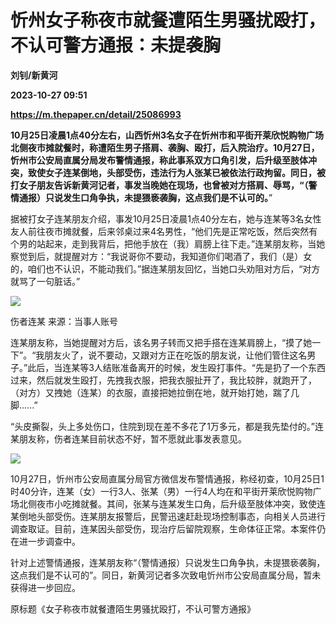 # 忻州女子称夜市就餐遭陌生男骚扰殴打，不认可警方通报：未提袭胸
**刘钊/新黄河**

**2023-10-27 09:51**

**https://m.thepaper.cn/detail/25086993**

**10月25日凌晨1点40分左右，山西忻州3名女子在忻州市和平街开莱欣悦购物广场北侧夜市摊就餐时，称遭陌生男子搭肩、袭胸、殴打，后入院治疗。**10月27日，忻州市公安局直属分局发布警情通报，称此事系双方口角引发，后升级至肢体冲突，致使女子连某倒地，头部受伤，违法行为人张某已被依法行政拘留。同日，被打女子朋友告诉新黄河记者，事发当晚她在现场，也曾被对方搭肩、辱骂，“**（警情通报）只说发生口角争执，未提猥亵袭胸，这点我们是不认可的。**”

据被打女子连某朋友介绍，事发10月25日凌晨1点40分左右，她与连某等3名女性友人前往夜市摊就餐，后来邻桌过来4名男性，“他们先是正常吃饭，然后突然有个男的站起来，走到我背后，把他手放在（我）肩膀上往下走。”连某朋友称，当她察觉到后，就提醒对方：“我说哥你不要动，我知道你们喝酒了，我们（是）女的，咱们也不认识，不能动我们。”据连某朋友回忆，当她口头劝阻对方后，“对方就骂了一句脏话。”

![](https://imagecloud.thepaper.cn/thepaper/image/275/908/262.jpg)

伤者连某 来源：当事人账号

连某朋友称，当她提醒对方后，该名男子转而又把手搭在连某肩膀上，“摸了她一下”。“我朋友火了，说不要动，又跟对方正在吃饭的朋友说，让他们管住这名男子。”此后，当连某等3人结账准备离开的时候，发生殴打事件。“先是扔了一个东西过来，然后就发生殴打，先拽我衣服，把我衣服扯开了，我比较胖，就跑开了，（对方）又拽她（连某）的衣服，直接把她拉倒在地，就开始打她，踹了几脚......”

“头皮撕裂，头上多处伤口，住院到现在差不多花了1万多元，都是我先垫付的。”连某朋友称，伤者连某目前状态不好，暂不愿就此事发表意见。

![](https://imagecloud.thepaper.cn/thepaper/image/275/908/263.jpg)

10月27日，忻州市公安局直属分局官方微信发布警情通报，称经初查，10月25日1时40分许，连某（女）一行3人、张某（男）一行4人均在和平街开莱欣悦购物广场北侧夜市小吃摊就餐。其间，张某与连某发生口角，后升级至肢体冲突，致使连某倒地头部受伤。连某朋友报警后，民警迅速赶赴现场控制事态，向相关人员进行调查取证。目前，连某因头部受伤，现治疗后留院观察，生命体征正常。本案件仍在进一步调查中。

针对上述警情通报，连某朋友称“（警情通报）只说发生口角争执，未提猥亵袭胸，这点我们是不认可的”。同日，新黄河记者多次致电忻州市公安局直属分局，暂未获得进一步回应。

原标题《女子称夜市就餐遭陌生男骚扰殴打，不认可警方通报》
